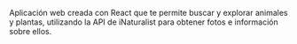 Aplicación web creada con React que te permite buscar y explorar animales y plantas, utilizando la API de iNaturalist para obtener fotos e información sobre ellos.